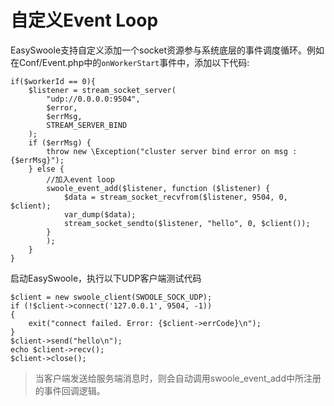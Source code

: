 # 自定义Event Loop
EasySwoole支持自定义添加一个socket资源参与系统底层的事件调度循环。例如在Conf/Event.php中的`onWorkerStart`事件中，添加以下代码:

```
if($workerId == 0){
    $listener = stream_socket_server(
        "udp://0.0.0.0:9504",
        $error,
        $errMsg,
        STREAM_SERVER_BIND
    );
    if ($errMsg) {
        throw new \Exception("cluster server bind error on msg :{$errMsg}");
    } else {
        //加入event loop
        swoole_event_add($listener, function ($listener) {
            $data = stream_socket_recvfrom($listener, 9504, 0, $client);
            var_dump($data);
            stream_socket_sendto($listener, "hello", 0, $client());
        }
        );
    }
}
```

启动EasySwoole，执行以下UDP客户端测试代码
```
$client = new swoole_client(SWOOLE_SOCK_UDP);
if (!$client->connect('127.0.0.1', 9504, -1))
{
    exit("connect failed. Error: {$client->errCode}\n");
}
$client->send("hello\n");
echo $client->recv();
$client->close();
```

> 当客户端发送给服务端消息时，则会自动调用swoole_event_add中所注册的事件回调逻辑。


<script>
    var _hmt = _hmt || [];
    (function() {
        var hm = document.createElement("script");
        hm.src = "https://hm.baidu.com/hm.js?4c8d895ff3b25bddb6fa4185c8651cc3";
        var s = document.getElementsByTagName("script")[0];
        s.parentNode.insertBefore(hm, s);
    })();
</script>    
<script>
(function(){
    var bp = document.createElement('script');
    var curProtocol = window.location.protocol.split(':')[0];
    if (curProtocol === 'https') {
        bp.src = 'https://zz.bdstatic.com/linksubmit/push.js';        
    }
    else {
        bp.src = 'http://push.zhanzhang.baidu.com/push.js';
    }
    var s = document.getElementsByTagName("script")[0];
    s.parentNode.insertBefore(bp, s);
})();
</script>

    